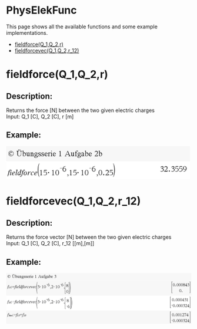 # PhysElekFunc <!-- omit in toc -->

This page shows all the available functions and some example implementations.

- [fieldforce(Q_1,Q_2,r)](#fieldforce)
- [fieldforcevec(Q_1,Q_2,r_12)](#fieldforcevec)

# fieldforce(Q_1,Q_2,r)

## Description: <!-- omit in toc -->

Returns the force [N] between the two given electric charges  
Input: Q_1 [C], Q_2 [C], r [m]

## Example: <!-- omit in toc -->
<img src="img/physElekFunc/fieldForce_example.png" width="500">
  
# fieldforcevec(Q_1,Q_2,r_12)

## Description: <!-- omit in toc -->

Returns the force vector [N] between the two given electric charges  
Input: Q_1 [C], Q_2 [C], r_12 [[m],[m]]

## Example: <!-- omit in toc -->
<img src="img/physElekFunc/fieldForceVec_example.png" width="800">